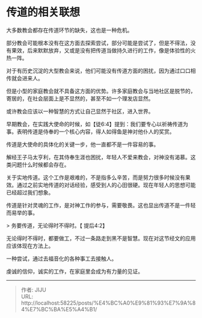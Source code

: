 # 传道的相关联想


大多数教会都存在传道环节的缺失，这也是一种危机。

部分教会可能根本没有在这方面去探索尝试，部分可能是尝试了，但是不得法，没有果效，后来默默放弃，又或是没有把传道当做持久进行的工作，像是体验性的火热一阵。

对于有历史沉淀的大型教会来说，他们可能没有传道方面的困扰，因为通过口口相传就会进来人。

但是小型的家庭教会就不具备这方面的优势。许多家庭教会与当地社区是脱节的，寄居的，在社会层面上是不显然的，甚至不如一个理发店显然。

或许教会应该以一种智慧的方式让自己显然于社区，进入世界。

早期教会，在实践大使命的时候，如【徒6:4】提到：我们要专心以祈祷传道为事。表明传道是侍奉的一个核心内容，得人如得鱼是神对他仆人的奖赏。

传道是大使命的具体化的关键一步，他一直都不是一件容易的事。

解经王子马太亨利，在其侍奉生涯也困扰，年轻人不爱来教会，对神没有渴慕。这类问题什么时候都会存在。

关于实地传道。这个工作是艰难的，不是指多么辛苦，而是努力很多时候没有果效。通过之前实地传道的对话经验，感受到人的心田很硬。现在年轻人的思想可能已经超过我们想象。

传道是针对灵魂的工作，是对神工作的参与，需要敬畏。这也显出传道不是一件轻而易举的事。

&gt; 务要传道，无论得时不得时。【 提后4:2】

无论得时不得时，都要做工，不过一条路走到黑不是智慧。现在对这节经文的应用应该体现在方法上。

一种尝试，通过去福音化的各种事工去接触人。

虔诚的信仰，诚实的工作，在家庭里会成为有力量的见证。




---

> 作者: JIJU  
> URL: http://localhost:58225/posts/%E4%BC%A0%E9%81%93%E7%9A%84%E7%BC%BA%E5%A4%B1/  


